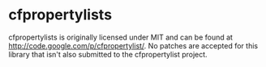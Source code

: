 cfpropertylists
================

cfpropertylists is originally licensed under MIT and can be found at http://code.google.com/p/cfpropertylist/. No patches are accepted for this library that isn't also submitted to the cfpropertylist project.
